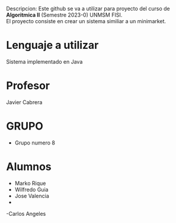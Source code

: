 Descripcion: Este github se va a utilizar para proyecto del curso de **Algoritmica II** (Semestre 2023-0) UNMSM FISI.  
El proyecto consiste en crear un sistema similiar a un minimarket.  
# Lenguaje a utilizar
Sistema implementado en Java
# Profesor
Javier Cabrera
# GRUPO
- Grupo numero 8
# Alumnos
- Marko Rique
- Wilfredo Guia
- Jose Valencia
- 
-Carlos Angeles
